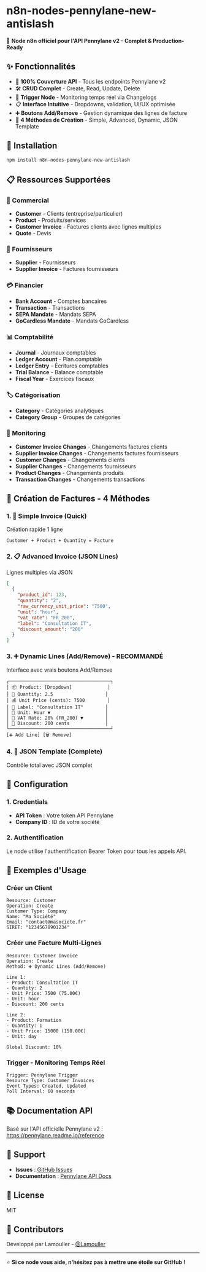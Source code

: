 # n8n-nodes-pennylane-new-antislash

🚀 **Node n8n officiel pour l'API Pennylane v2 - Complet & Production-Ready**

## ✨ Fonctionnalités

- 🎯 **100% Couverture API** - Tous les endpoints Pennylane v2
- 🛠️ **CRUD Complet** - Create, Read, Update, Delete
- 🔄 **Trigger Node** - Monitoring temps réel via Changelogs
- 📋 **Interface Intuitive** - Dropdowns, validation, UI/UX optimisée
- ➕ **Boutons Add/Remove** - Gestion dynamique des lignes de facture
- 🎨 **4 Méthodes de Création** - Simple, Advanced, Dynamic, JSON Template

## 🚀 Installation

```bash
npm install n8n-nodes-pennylane-new-antislash
```

## 📋 Ressources Supportées

### 👥 Commercial
- **Customer** - Clients (entreprise/particulier)
- **Product** - Produits/services
- **Customer Invoice** - Factures clients avec lignes multiples
- **Quote** - Devis

### 🏢 Fournisseurs
- **Supplier** - Fournisseurs
- **Supplier Invoice** - Factures fournisseurs

### 💳 Financier
- **Bank Account** - Comptes bancaires
- **Transaction** - Transactions
- **SEPA Mandate** - Mandats SEPA
- **GoCardless Mandate** - Mandats GoCardless

### 📊 Comptabilité
- **Journal** - Journaux comptables
- **Ledger Account** - Plan comptable
- **Ledger Entry** - Écritures comptables
- **Trial Balance** - Balance comptable
- **Fiscal Year** - Exercices fiscaux

### 🏷️ Catégorisation
- **Category** - Catégories analytiques
- **Category Group** - Groupes de catégories

### 🔄 Monitoring
- **Customer Invoice Changes** - Changements factures clients
- **Supplier Invoice Changes** - Changements factures fournisseurs
- **Customer Changes** - Changements clients
- **Supplier Changes** - Changements fournisseurs
- **Product Changes** - Changements produits
- **Transaction Changes** - Changements transactions

## 🎯 Création de Factures - 4 Méthodes

### 1. 📝 Simple Invoice (Quick)
Création rapide 1 ligne
```
Customer + Product + Quantity = Facture
```

### 2. 📋 Advanced Invoice (JSON Lines)
Lignes multiples via JSON
```json
[
  {
    "product_id": 123,
    "quantity": "2",
    "raw_currency_unit_price": "7500",
    "unit": "hour",
    "vat_rate": "FR_200",
    "label": "Consultation IT",
    "discount_amount": "200"
  }
]
```

### 3. ➕ Dynamic Lines (Add/Remove) - **RECOMMANDÉ**
Interface avec vrais boutons Add/Remove
```
┌─────────────────────────────────────┐
│ 📦 Product: [Dropdown]             │
│ 🔢 Quantity: 2.5                   │
│ 💰 Unit Price (cents): 7500        │
│ 📝 Label: "Consultation IT"        │
│ 📏 Unit: Hour ▼                    │
│ 🎯 VAT Rate: 20% (FR_200) ▼        │
│ 💸 Discount: 200 cents             │
└─────────────────────────────────────┘
[➕ Add Line] [🗑️ Remove]
```

### 4. 📄 JSON Template (Complete)
Contrôle total avec JSON complet

## 🔧 Configuration

### 1. Credentials
- **API Token** : Votre token API Pennylane
- **Company ID** : ID de votre société

### 2. Authentification
Le node utilise l'authentification Bearer Token pour tous les appels API.

## 🎯 Exemples d'Usage

### Créer un Client
```
Resource: Customer
Operation: Create
Customer Type: Company
Name: "Ma Société"
Email: "contact@masociete.fr"
SIRET: "12345678901234"
```

### Créer une Facture Multi-Lignes
```
Resource: Customer Invoice
Operation: Create
Method: ➕ Dynamic Lines (Add/Remove)

Line 1:
- Product: Consultation IT
- Quantity: 2
- Unit Price: 7500 (75.00€)
- Unit: hour
- Discount: 200 cents

Line 2:
- Product: Formation
- Quantity: 1
- Unit Price: 15000 (150.00€)
- Unit: day

Global Discount: 10%
```

### Trigger - Monitoring Temps Réel
```
Trigger: Pennylane Trigger
Resource Type: Customer Invoices
Event Types: Created, Updated
Poll Interval: 60 seconds
```

## 📚 Documentation API

Basé sur l'API officielle Pennylane v2 :
https://pennylane.readme.io/reference

## 🐛 Support

- **Issues** : [GitHub Issues](https://github.com/Lamouller/n8n-nodes-pennylane-new-antislash/issues)
- **Documentation** : [Pennylane API Docs](https://pennylane.readme.io/reference)

## 📄 License

MIT

## 🎉 Contributors

Développé par Lamouller - [@Lamouller](https://github.com/Lamouller)

---

⭐ **Si ce node vous aide, n'hésitez pas à mettre une étoile sur GitHub !**
